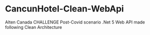 # CancunHotel-Clean-WebApi
Alten Canada CHALLENGE Post-Covid scenario .Net 5 Web API made following Clean Architecture
